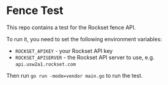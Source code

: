 # Fence Test

This repo contains a test for the Rockset fence API.

To run it, you need to set the following environment variables:

* `ROCKSET_APIKEY` - your Rockset API key
* `ROCKSET_APISERVER` - the Rockset API server to use, e.g. `api.usw2a1.rockset.com`

Then run `go run -mode=vendor main.go` to run the test.
